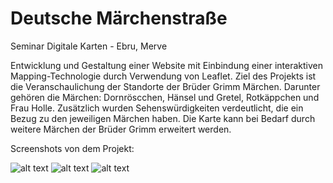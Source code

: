 # Deutsche M&auml;rchenstra&szlig;e
Seminar Digitale Karten - Ebru, Merve

Entwicklung und Gestaltung einer Website mit Einbindung einer interaktiven Mapping-Technologie durch Verwendung von Leaflet.
Ziel des Projekts ist die Veranschaulichung der Standorte der Brüder Grimm Märchen. Darunter gehören die Märchen: Dornröscchen, Hänsel und Gretel, Rotkäppchen und Frau Holle. Zusätzlich wurden Sehenswürdigkeiten verdeutlicht, die ein Bezug zu den jeweiligen Märchen haben. Die Karte kann bei Bedarf durch weitere Märchen der Brüder Grimm erweitert werden.

Screenshots von dem Projekt:


![alt text](https://github.com/mbuac/Maerchenstrasse/blob/master/Screenshot%20(158).png "Screenshot 158")
![alt text](https://github.com/mbuac/Maerchenstrasse/blob/master/Screenshot%20(159).png "Screenshot 159")
![alt text](https://github.com/mbuac/Maerchenstrasse/blob/master/Screenshot%20(160).png "Screenshot 160")

